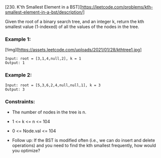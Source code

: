 [230. K'th Smallest Element in a BST][https://leetcode.com/problems/kth-smallest-element-in-a-bst/description/]

Given the root of a binary search tree, and an integer k, return the kth smallest value (1-indexed) of all the values of the nodes in the tree.


### Example 1:
[!img][https://assets.leetcode.com/uploads/2021/01/28/kthtree1.jpg]
```text
Input: root = [3,1,4,null,2], k = 1
Output: 1
```
### Example 2:

```text
Input: root = [5,3,6,2,4,null,null,1], k = 3
Output: 3
```
 

### Constraints:

* The number of nodes in the tree is n.
* 1 <= k <= n <= 104
* 0 <= Node.val <= 104
 

* Follow up: If the BST is modified often (i.e., we can do insert and delete operations) and you need to find the kth smallest frequently, how would you optimize?
